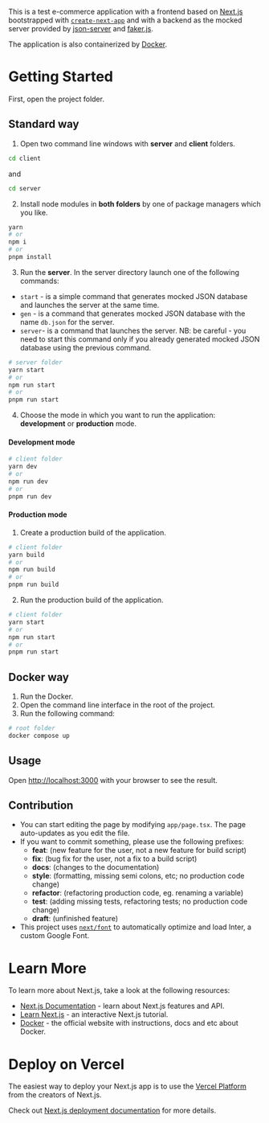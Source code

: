 This is a test e-commerce application with a frontend based on [Next.js](https://nextjs.org/) bootstrapped with [`create-next-app`](https://github.com/vercel/next.js/tree/canary/packages/create-next-app) and with a backend as the mocked server provided by [json-server](https://github.com/typicode/json-server) and [faker.js](https://github.com/faker-js/faker).

The application is also containerized by [Docker](https://github.com/docker).

# Getting Started
First, open the project folder.
## Standard way
1. Open two command line windows with **server** and **client** folders.
```bash
cd client
```
and
```bash
cd server
```
2. Install node modules in **both folders** by one of package managers which you like.
```bash
yarn
# or
npm i
# or
pnpm install
```
3. Run the **server**. In the server directory launch one of the following commands:
- `start` - is a simple command that generates mocked JSON database and launches the server at the same time.
- `gen` - is a command that generates mocked JSON database with the name `db.json` for the server.
- `server`- is a command that launches the server. NB: be careful - you need to start this command only if you already generated mocked JSON database using the previous command.
```bash
# server folder
yarn start
# or
npm run start
# or
pnpm run start
```
4. Choose the mode in which you want to run the application: **development** or **production** mode.
#### Development mode
```bash
# client folder
yarn dev
# or
npm run dev
# or
pnpm run dev
```
#### Production mode
1. Create a production build of the application.
```bash
# client folder
yarn build
# or
npm run build
# or
pnpm run build
```
2. Run the production build of the application.
```bash
# client folder
yarn start
# or
npm run start
# or
pnpm run start
```
## Docker way
1. Run the Docker. 
2. Open the command line interface in the root of the project. 
3. Run the following command:
```bash
# root folder
docker compose up
```

## Usage
Open [http://localhost:3000](http://localhost:3000) with your browser to see the result.

## Contribution
- You can start editing the page by modifying `app/page.tsx`. The page auto-updates as you edit the file.
- If you want to commit something, please use the following prefixes:
  - **feat**: (new feature for the user, not a new feature for build script)
  - **fix**: (bug fix for the user, not a fix to a build script)
  - **docs**: (changes to the documentation)
  - **style**: (formatting, missing semi colons, etc; no production code change)
  - **refactor**: (refactoring production code, eg. renaming a variable)
  - **test**: (adding missing tests, refactoring tests; no production code change)
  - **draft**: (unfinished feature)
- This project uses [`next/font`](https://nextjs.org/docs/basic-features/font-optimization) to automatically optimize and load Inter, a custom Google Font.

# Learn More

To learn more about Next.js, take a look at the following resources:

- [Next.js Documentation](https://nextjs.org/docs) - learn about Next.js features and API.
- [Learn Next.js](https://nextjs.org/learn) - an interactive Next.js tutorial.
- [Docker](https://docs.docker.com/) - the official website with instructions, docs and etc about Docker.

# Deploy on Vercel

The easiest way to deploy your Next.js app is to use the [Vercel Platform](https://vercel.com/new?utm_medium=default-template&filter=next.js&utm_source=create-next-app&utm_campaign=create-next-app-readme) from the creators of Next.js.

Check out [Next.js deployment documentation](https://nextjs.org/docs/deployment) for more details.
